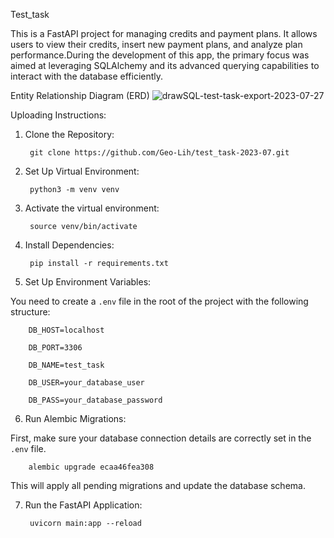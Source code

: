 Test_task

This is a FastAPI project for managing credits and payment plans. It allows users to view their credits, insert new payment plans, and analyze plan performance.During the development of this app, the primary focus was aimed at leveraging SQLAlchemy and its advanced querying capabilities to interact with the database efficiently.




Entity Relationship Diagram (ERD)
        ![drawSQL-test-task-export-2023-07-27](https://github.com/Geo-Lih/test_task-2023-07/assets/72580162/e369b39e-d554-4e17-a649-0c9a99af86f4)




Uploading Instructions:

1. Clone the Repository:

        git clone https://github.com/Geo-Lih/test_task-2023-07.git


2. Set Up Virtual Environment:

        python3 -m venv venv

3. Activate the virtual environment:

        source venv/bin/activate


4. Install Dependencies:

        pip install -r requirements.txt


5. Set Up Environment Variables:

You need to create a `.env` file in the root of the project with the following structure:

        DB_HOST=localhost
        
        DB_PORT=3306
        
        DB_NAME=test_task
        
        DB_USER=your_database_user
        
        DB_PASS=your_database_password


6. Run Alembic Migrations:

First, make sure your database connection details are correctly set in the `.env` file.

        alembic upgrade ecaa46fea308

This will apply all pending migrations and update the database schema.


7. Run the FastAPI Application:

        uvicorn main:app --reload
